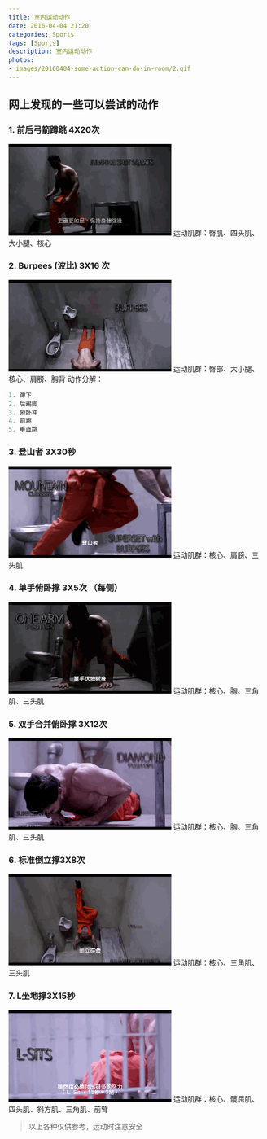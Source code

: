 ```yaml
---
title: 室内运动动作
date: 2016-04-04 21:20
categories: Sports 
tags: [Sports]
description: 室内运动动作
photos:
- images/20160404-some-action-can-do-in-room/2.gif
---
```

## 网上发现的一些可以尝试的动作

### 1. 前后弓箭蹲跳  4X20次
![前后弓箭蹲跳 ](images/20160404-some-action-can-do-in-room/2.gif)
运动肌群：臀肌、四头肌、大小腿、核心

### 2. Burpees (波比) 3X16 次
![波比 ](images/20160404-some-action-can-do-in-room/3.gif)
运动肌群：臀部、大小腿、核心、肩膀、胸背
动作分解：
``` cs  
1. 蹲下
2. 后踢脚
3. 俯卧冲
4. 前跳
5. 垂直跳
```

### 3. 登山者 3X30秒
![登山者 ](images/20160404-some-action-can-do-in-room/4.gif)
运动肌群：核心、肩膀、三头肌

### 4. 单手俯卧撑 3X5次 （每侧）
![登山者 ](images/20160404-some-action-can-do-in-room/5.gif)
运动肌群：核心、胸、三角肌、三头肌

### 5. 双手合并俯卧撑 3X12次 
![登山者 ](images/20160404-some-action-can-do-in-room/6.gif)
运动肌群：核心、胸、三角肌、三头肌

### 6. 标准倒立撑3X8次 
![登山者 ](images/20160404-some-action-can-do-in-room/7.gif)
运动肌群：核心、三角肌、三头肌

### 7. L坐地撑3X15秒
![登山者 ](images/20160404-some-action-can-do-in-room/8.gif)
运动肌群：核心、髋屈肌、四头肌、斜方肌、三角肌、前臂

> 以上各种仅供参考，运动时注意安全 
